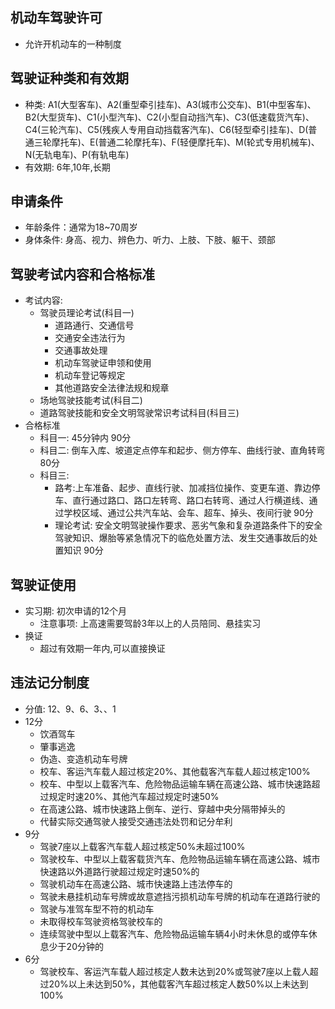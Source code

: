 ## 机动车驾驶许可
- 允许开机动车的一种制度
## 驾驶证种类和有效期
- 种类: A1(大型客车)、A2(重型牵引挂车)、A3(城市公交车)、B1(中型客车)、B2(大型货车)、C1(小型汽车)、C2(小型自动挡汽车)、C3(低速载货汽车)、C4(三轮汽车)、C5(残疾人专用自动挡载客汽车)、C6(轻型牵引挂车)、D(普通三轮摩托车)、E(普通二轮摩托车)、F(轻便摩托车)、M(轮式专用机械车)、N(无轨电车)、P(有轨电车)
- 有效期: 6年,10年,长期
## 申请条件
- 年龄条件：通常为18~70周岁
- 身体条件: 身高、视力、辨色力、听力、上肢、下肢、躯干、颈部
## 驾驶考试内容和合格标准
- 考试内容: 
    - 驾驶员理论考试(科目一)
        - 道路通行、交通信号
        - 交通安全违法行为
        - 交通事故处理
        - 机动车驾驶证申领和使用
        - 机动车登记等规定
        - 其他道路安全法律法规和规章
    - 场地驾驶技能考试(科目二)
    - 道路驾驶技能和安全文明驾驶常识考试科目(科目三)
- 合格标准
    - 科目一: 45分钟内 90分
    - 科目二: 倒车入库、坡道定点停车和起步、侧方停车、曲线行驶、直角转弯 80分
    - 科目三: 
        - 路考:上车准备、起步、直线行驶、加减挡位操作、变更车道、靠边停车、直行通过路口、路口左转弯、路口右转弯、通过人行横道线、通过学校区域、通过公共汽车站、会车、超车、掉头、夜间行驶  90分
        - 理论考试: 安全文明驾驶操作要求、恶劣气象和复杂道路条件下的安全驾驶知识、爆胎等紧急情况下的临危处置方法、发生交通事故后的处置知识 90分
## 驾驶证使用
- 实习期: 初次申请的12个月
    - 注意事项: 上高速需要驾龄3年以上的人员陪同、悬挂实习
- 换证
    - 超过有效期一年内,可以直接换证
## 违法记分制度
- 分值: 12、9、6、3、、1
- 12分
    - 饮酒驾车
    - 肇事逃逸
    - 伪造、变造机动车号牌
    - 校车、客运汽车载人超过核定20%、其他载客汽车载人超过核定100%
    - 校车、中型以上载客汽车、危险物品运输车辆在高速公路、城市快速路超过规定时速20%、其他汽车超过规定时速50%
    - 在高速公路、城市快速路上倒车、逆行、穿越中央分隔带掉头的
    - 代替实际交通驾驶人接受交通违法处罚和记分牟利
- 9分
    - 驾驶7座以上载客汽车载人超过核定50%未超过100%
    - 驾驶校车、中型以上载客载货汽车、危险物品运输车辆在高速公路、城市快速路以外道路行驶超过规定时速50%的
    - 驾驶机动车在高速公路、城市快速路上违法停车的
    - 驾驶未悬挂机动车号牌或故意遮挡污损机动车号牌的机动车在道路行驶的
    - 驾驶与准驾车型不符的机动车
    - 未取得校车驾驶资格驾驶校车的
    - 连续驾驶中型以上载客汽车、危险物品运输车辆4小时未休息的或停车休息少于20分钟的
- 6分
    - 驾驶校车、客运汽车载人超过核定人数未达到20%或驾驶7座以上载人超过20%以上未达到50%，其他载客汽车超过核定人数50%以上未达到100%